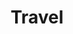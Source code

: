 ---
# Featured tags need to have either the `list` or `grid` layout (PRO only).
layout: list
type: tag
category: blog

# The title of the tag's page.
title: Travel

# The name of the tag, used in a post's front matter (e.g. tags: [<slug>]).
slug: travel

# (Optional) You can disable grouping posts by date.
# no_groups: true

# Exclude this example category from the sitemap.
# DON'T USE THIS SETTING IN YOUR CATEGORIES!
sitemap: true
---